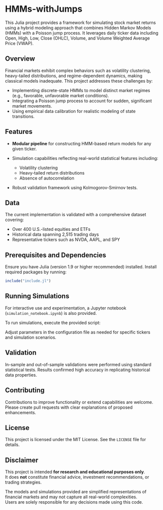 # HMMs-withJumps

This Julia project provides a framework for simulating stock market returns using a hybrid modeling approach that combines Hidden Markov Models (HMMs) with a Poisson jump process. It leverages daily ticker data including Open, High, Low, Close (OHLC), Volume, and Volume Weighted Average Price (VWAP).

## Overview

Financial markets exhibit complex behaviors such as volatility clustering, heavy-tailed distributions, and regime-dependent dynamics, making classical models inadequate. This project addresses these challenges by:

* Implementing discrete-state HMMs to model distinct market regimes (e.g., favorable, unfavorable market conditions).
* Integrating a Poisson jump process to account for sudden, significant market movements.
* Using empirical data calibration for realistic modeling of state transitions.

## Features

* **Modular pipeline** for constructing HMM-based return models for any given ticker.
* Simulation capabilities reflecting real-world statistical features including:

  * Volatility clustering
  * Heavy-tailed return distributions
  * Absence of autocorrelation
* Robust validation framework using Kolmogorov-Smirnov tests.

## Data

The current implementation is validated with a comprehensive dataset covering:

* Over 400 U.S.-listed equities and ETFs
* Historical data spanning 2,515 trading days
* Representative tickers such as NVDA, AAPL, and SPY

## Prerequisites and Dependencies

Ensure you have Julia (version 1.9 or higher recommended) installed. Install required packages by running:
```julia
include("include.jl")
```

## Running Simulations

For interactive use and experimentation, a Jupyter notebook (`simulation_notebook.ipynb`) is also provided.

To run simulations, execute the provided script:



Adjust parameters in the configuration file as needed for specific tickers and simulation scenarios.

## Validation

In-sample and out-of-sample validations were performed using standard statistical tests. Results confirmed high accuracy in replicating historical data properties.

## Contributing

Contributions to improve functionality or extend capabilities are welcome. Please create pull requests with clear explanations of proposed enhancements.

## License

This project is licensed under the MIT License. See the `LICENSE` file for details.

## Disclaimer

This project is intended **for research and educational purposes only**.  
It does **not** constitute financial advice, investment recommendations, or trading strategies.  

The models and simulations provided are simplified representations of financial markets and may not capture all real-world complexities.  
Users are solely responsible for any decisions made using this code.
